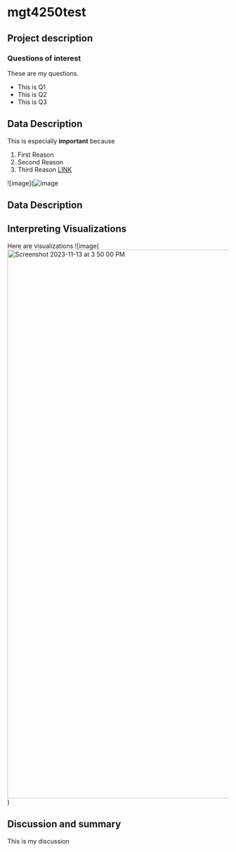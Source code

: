 # mgt4250test
## Project description
### Questions of interest
These are my questions.
- This is Q1
- This is Q2
- This is Q3 

## Data Description
This is especially **important** because 
1. First Reason
2. Second Reason
3. Third Reason [LINK](https://moodle.elon.edu/pluginfile.php/3000909/mod_resource/content/2/MGT4250%20Fall%202023%20Class%2025.pdf)

![image](![image](https://github.com/claibournep/mgt4250test/assets/152213980/972360d7-152d-457c-b0ee-0db822d1f9cb)

## Data Description

## Interpreting Visualizations
Here are visualizations
![image(<img width="1250" alt="Screenshot 2023-11-13 at 3 50 00 PM" src="https://github.com/claibournep/mgt4250test/assets/152213980/3d844a9a-c585-4e48-bfee-44199ec471fc">)


## Discussion and summary
This is my discussion


